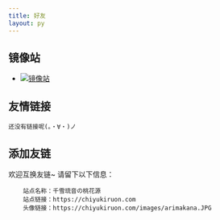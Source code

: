 ```yaml
---
title: 好友
layout: py
---
```


## 镜像站
- [![镜像站](https://chiyukiruon.top/images/arimakana.JPG)](https://chiyukiruon.top/ "")

## 友情链接
`还没有链接呢(。・∀・)ノ`

## 添加友链
欢迎互换友链~
请留下以下信息：
```
    站点名称：千雪琉音の桃花源
    站点链接：https://chiyukiruon.com
    头像链接：https://chiyukiruon.com/images/arimakana.JPG
```
